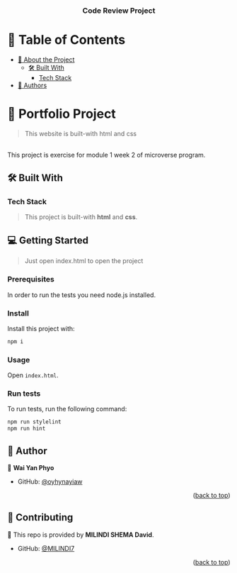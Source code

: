 <a name="readme-top"></a>

<div align="center">

  <h3><b>Code Review Project</b></h3>

</div>

# 📗 Table of Contents

- [📖 About the Project](#about-project)
  - [🛠 Built With](#built-with)
    - [Tech Stack](#tech-stack)
- [👥 Authors](#authors)

<!-- PROJECT DESCRIPTION -->

# 📖 Portfolio Project <a name="about-project"></a>

> This website is built-with html and css 

<br> This project is exercise for module 1 week 2 of microverse program.

## 🛠 Built With <a name="built-with"></a>

### Tech Stack <a name="tech-stack"></a>

> This project is built-with **html** and **css**.

<!-- GETTING STARTED -->

## 💻 Getting Started <a name="getting-started"></a>

> Just open index.html to open the project

### Prerequisites

In order to run the tests you need node.js installed.


### Install

Install this project with:

```sh
npm i
```

### Usage

Open `index.html`.

### Run tests

To run tests, run the following command:


```sh
npm run stylelint
npm run hint
```

<!-- AUTHORS -->

## 👥 Author <a name="authors"></a>

👤 **Wai Yan Phyo**

- GitHub: [@oyhynayiaw](https://github.com/oyhpnayiaw)

<p align="right">(<a href="#readme-top">back to top</a>)</p>

<!-- CONTRIBUTING -->

## 🤝 Contributing <a name="contributing"></a>

👤 This repo is provided by **MILINDI SHEMA David**. 

- GitHub: [@MILINDI7](https://github.com/MILINDI7)

<p align="right">(<a href="#readme-top">back to top</a>)</p>
